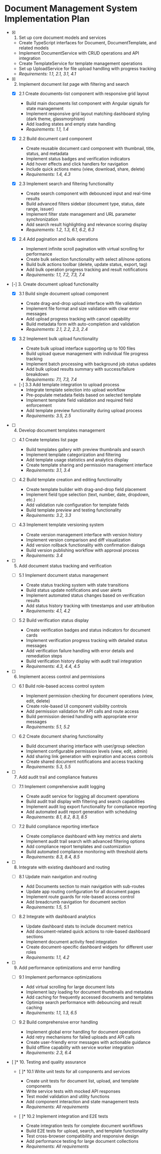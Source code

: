 # Document Management System Implementation Plan

- [x] 1. Set up core document models and services
  - Create TypeScript interfaces for Document, DocumentTemplate, and related models
  - Implement DocumentService with CRUD operations and API integration
  - Create TemplateService for template management operations
  - Set up UploadService for file upload handling with progress tracking
  - _Requirements: 1.1, 2.1, 3.1, 4.1_

- [x] 2. Implement document list page with filtering and search
  - [x] 2.1 Create documents-list component with responsive grid layout
    - Build main documents list component with Angular signals for state management
    - Implement responsive grid layout matching dashboard styling (dark theme, glassmorphism)
    - Add loading states and empty state handling
    - _Requirements: 1.1, 1.4_

  - [x] 2.2 Build document card component
    - Create reusable document card component with thumbnail, title, status, and metadata
    - Implement status badges and verification indicators
    - Add hover effects and click handlers for navigation
    - Include quick actions menu (view, download, share, delete)
    - _Requirements: 1.4, 4.3_

  - [x] 2.3 Implement search and filtering functionality
    - Create search component with debounced input and real-time results
    - Build advanced filters sidebar (document type, status, date range, issuer)
    - Implement filter state management and URL parameter synchronization
    - Add search result highlighting and relevance scoring display
    - _Requirements: 1.2, 1.3, 6.1, 6.2, 6.3_

  - [x] 2.4 Add pagination and bulk operations
    - Implement infinite scroll pagination with virtual scrolling for performance
    - Create bulk selection functionality with select all/none options
    - Build bulk actions toolbar (delete, update status, export, tag)
    - Add bulk operation progress tracking and result notifications
    - _Requirements: 1.1, 7.2, 7.3, 7.4_

- [-] 3. Create document upload functionality
  - [x] 3.1 Build single document upload component
    - Create drag-and-drop upload interface with file validation
    - Implement file format and size validation with clear error messages
    - Add upload progress tracking with cancel capability
    - Build metadata form with auto-completion and validation
    - _Requirements: 2.1, 2.2, 2.3, 2.4_

  - [x] 3.2 Implement bulk upload functionality
    - Create bulk upload interface supporting up to 100 files
    - Build upload queue management with individual file progress tracking
    - Implement batch processing with background job status updates
    - Add bulk upload results summary with success/failure breakdown
    - _Requirements: 7.1, 7.3, 7.4_

  - [-] 3.3 Add template integration to upload process
    - Integrate template selection into upload workflow
    - Pre-populate metadata fields based on selected template
    - Implement template field validation and required field enforcement
    - Add template preview functionality during upload process
    - _Requirements: 3.5, 2.5_

- [ ] 4. Develop document templates management
  - [ ] 4.1 Create templates list page
    - Build templates gallery with preview thumbnails and search
    - Implement template categorization and filtering
    - Add template usage statistics and analytics display
    - Create template sharing and permission management interface
    - _Requirements: 3.1, 3.4_

  - [ ] 4.2 Build template creation and editing functionality
    - Create template builder with drag-and-drop field placement
    - Implement field type selection (text, number, date, dropdown, etc.)
    - Add validation rule configuration for template fields
    - Build template preview and testing functionality
    - _Requirements: 3.2, 3.3_

  - [ ] 4.3 Implement template versioning system
    - Create version management interface with version history
    - Implement version comparison and diff visualization
    - Add version rollback functionality with confirmation dialogs
    - Build version publishing workflow with approval process
    - _Requirements: 3.4_

- [ ] 5. Add document status tracking and verification
  - [ ] 5.1 Implement document status management
    - Create status tracking system with state transitions
    - Build status update notifications and user alerts
    - Implement automated status changes based on verification results
    - Add status history tracking with timestamps and user attribution
    - _Requirements: 4.1, 4.2_

  - [ ] 5.2 Build verification status display
    - Create verification badges and status indicators for document cards
    - Implement verification progress tracking with detailed status messages
    - Add verification failure handling with error details and remediation steps
    - Build verification history display with audit trail integration
    - _Requirements: 4.3, 4.4, 4.5_

- [ ] 6. Implement access control and permissions
  - [ ] 6.1 Build role-based access control system
    - Implement permission checking for document operations (view, edit, delete)
    - Create role-based UI component visibility controls
    - Add permission validation for API calls and route access
    - Build permission denied handling with appropriate error messages
    - _Requirements: 5.1, 5.2_

  - [ ] 6.2 Create document sharing functionality
    - Build document sharing interface with user/group selection
    - Implement configurable permission levels (view, edit, admin)
    - Add sharing link generation with expiration and access controls
    - Create shared document notifications and access tracking
    - _Requirements: 5.3, 5.5_

- [ ] 7. Add audit trail and compliance features
  - [ ] 7.1 Implement comprehensive audit logging
    - Create audit service for logging all document operations
    - Build audit trail display with filtering and search capabilities
    - Implement audit log export functionality for compliance reporting
    - Add automated audit report generation with scheduling
    - _Requirements: 8.1, 8.2, 8.3, 8.5_

  - [ ] 7.2 Build compliance reporting interface
    - Create compliance dashboard with key metrics and alerts
    - Implement audit trail search with advanced filtering options
    - Add compliance report templates and customization
    - Build automated compliance monitoring with threshold alerts
    - _Requirements: 8.3, 8.4, 8.5_

- [ ] 8. Integrate with existing dashboard and routing
  - [ ] 8.1 Update main navigation and routing
    - Add Documents section to main navigation with sub-routes
    - Update app routing configuration for all document pages
    - Implement route guards for role-based access control
    - Add breadcrumb navigation for document section
    - _Requirements: 1.5, 5.1_

  - [ ] 8.2 Integrate with dashboard analytics
    - Update dashboard stats to include document metrics
    - Add document-related quick actions to role-based dashboard sections
    - Implement document activity feed integration
    - Create document-specific dashboard widgets for different user roles
    - _Requirements: 1.1, 4.2_

- [ ] 9. Add performance optimizations and error handling
  - [ ] 9.1 Implement performance optimizations
    - Add virtual scrolling for large document lists
    - Implement lazy loading for document thumbnails and metadata
    - Add caching for frequently accessed documents and templates
    - Optimize search performance with debouncing and result caching
    - _Requirements: 1.1, 1.3, 6.5_

  - [ ] 9.2 Build comprehensive error handling
    - Implement global error handling for document operations
    - Add retry mechanisms for failed uploads and API calls
    - Create user-friendly error messages with actionable guidance
    - Build offline capability with service worker integration
    - _Requirements: 2.3, 6.4_

- [ ]* 10. Testing and quality assurance
  - [ ]* 10.1 Write unit tests for all components and services
    - Create unit tests for document list, upload, and template components
    - Write service tests with mocked API responses
    - Test model validation and utility functions
    - Add component interaction and state management tests
    - _Requirements: All requirements_

  - [ ]* 10.2 Implement integration and E2E tests
    - Create integration tests for complete document workflows
    - Build E2E tests for upload, search, and template functionality
    - Test cross-browser compatibility and responsive design
    - Add performance testing for large document collections
    - _Requirements: All requirements_